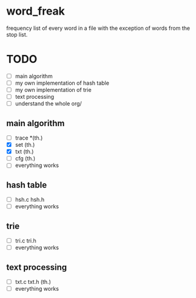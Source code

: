 # word_freak
frequency list of every word in a file with the exception of words from the stop list.

# TODO
- [ ] main algorithm
- [ ] my own implementation of hash table
- [ ] my own implementation of trie 
- [ ] text processing 
- [ ] understand the whole org/

## main algorithm 
- [ ] trace *(th.)
- [x] set (th.)
- [x] txt (th.)
- [ ] cfg (th.)
- [ ] everything works 

## hash table 
- [ ] hsh.c hsh.h
- [ ] everything works 

## trie 
- [ ] tri.c tri.h
- [ ] everything works 

## text processing 
- [ ] txt.c txt.h (th.)
- [ ] everything works
